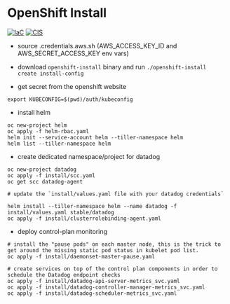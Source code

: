 # OpenShift Install

[![IaC](https://app.soluble.cloud/api/v1/public/badges/ff30d9bc-e72e-405d-ab72-af397117e392.svg)](https://app.soluble.cloud/repos/details/github.com/ryhennessy/openshiftv4-install)  [![CIS](https://app.soluble.cloud/api/v1/public/badges/81d3d726-f94d-4948-a2a7-2f329c1f27bf.svg)](https://app.soluble.cloud/repos/details/github.com/ryhennessy/openshiftv4-install)  

* source .credentials.aws.sh (AWS_ACCESS_KEY_ID and AWS_SECRET_ACCESS_KEY env vars)

* download `openshift-install` binary and run ```./openshift-install create install-config```

* get secret from the openshift website

```shell
export KUBECONFIG=$(pwd)/auth/kubeconfig
```

* install helm

```shell
oc new-project helm
oc apply -f helm-rbac.yaml
helm init --service-account helm --tiller-namespace helm
helm list --tiller-namespace helm
```

* create dedicated namespace/project for datadog
```shell
oc new-project datadog
oc apply -f install/scc.yaml
oc get scc datadog-agent

# update the `install/values.yaml file with your datadog credentials`

helm install --tiller-namespace helm --name datadog -f install/values.yaml stable/datadog
oc apply -f install/clusterrolebinding-agent.yaml
```

* deploy control-plan monitoring

```shell
# install the "pause pods" on each master node, this is the trick to get around the missing static pod status in kubelet pod list.
oc apply -f install/daemonset-master-pause.yaml

# create services on top of the control plan components in order to schedule the Datadog endpoint checks 
oc apply -f install/datadog-api-server-metrics_svc.yaml
oc apply -f install/datadog-controller-manager-metrics_svc.yaml
oc apply -f install/datadog-scheduler-metrics_svc.yaml
```
